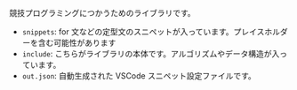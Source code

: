 競技プログラミングにつかうためのライブラリです。

- `snippets`: for 文などの定型文のスニペットが入っています。プレイスホルダーを含む可能性があります
- `include`: こちらがライブラリの本体です。アルゴリズムやデータ構造が入っています。
- `out.json`: 自動生成された VSCode スニペット設定ファイルです。
